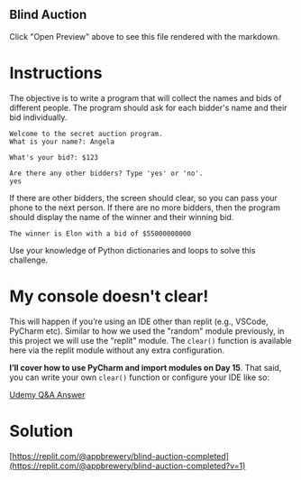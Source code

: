## Blind Auction

Click "Open Preview" above to see this file rendered with the markdown.

# Instructions

The objective is to write a program that will collect the names and bids of different people. The program should ask for each bidder's name and their bid individually.

```
Welcome to the secret auction program.
What is your name?: Angela
```

```
What's your bid?: $123
```

```
Are there any other bidders? Type 'yes' or 'no'.
yes

```

If there are other bidders, the screen should clear, so you can pass your phone to the next person. If there are no more bidders, then the program should display the name of the winner and their winning bid.

```
The winner is Elon with a bid of $55000000000
```

Use your knowledge of Python dictionaries and loops to solve this challenge.

# My console doesn't clear!

This will happen if you’re using an IDE other than replit (e.g., VSCode, PyCharm etc). Similar to how we used the "random" module previously, in this project we will use the "replit" module. The `clear()` function is available here via the replit module without any extra configuration.

**I’ll cover how to use PyCharm and import modules on Day 15**. That said, you can write your own `clear()` function or configure your IDE like so:

[Udemy Q&A Answer](https://www.udemy.com/course/100-days-of-code/learn/lecture/19279420#questions/16084076)

# Solution

[https://replit.com/@appbrewery/blind-auction-completed](https://replit.com/@appbrewery/blind-auction-completed?v=1)
